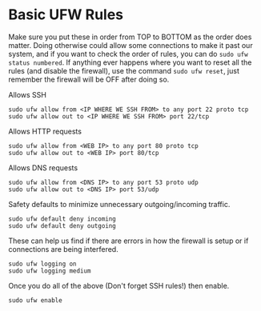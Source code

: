 # Basic UFW Rules
Make sure you put these in order from TOP to BOTTOM as the order does matter. Doing otherwise could allow some connections to make it past our system, and if you want to check the order of rules, you can do 
`sudo ufw status numbered`.
If anything ever happens where you want to reset all the rules (and disable the firewall), use the command `sudo ufw reset`, just remember the firewall will be OFF after doing so.

Allows SSH
```
sudo ufw allow from <IP WHERE WE SSH FROM> to any port 22 proto tcp
sudo ufw allow out to <IP WHERE WE SSH FROM> port 22/tcp
```

Allows HTTP requests
```
sudo ufw allow from <WEB IP> to any port 80 proto tcp
sudo ufw allow out to <WEB IP> port 80/tcp
```
Allows DNS requests
```
sudo ufw allow from <DNS IP> to any port 53 proto udp
sudo ufw allow out to <DNS IP> port 53/udp
```
Safety defaults to minimize unnecessary outgoing/incoming traffic.
```
sudo ufw default deny incoming
sudo ufw default deny outgoing
```
These can help us find if there are errors in how the firewall is setup or if connections are being interfered.
```
sudo ufw logging on
sudo ufw logging medium
```
Once you do all of the above (Don't forget SSH rules!) then enable.
```
sudo ufw enable
```
